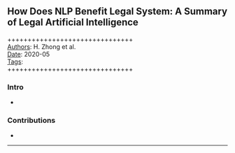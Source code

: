 ## How Does NLP Benefit Legal System: A Summary of Legal Artificial Intelligence

+++++++++++++++++++++++++++++++  
<ins>Authors</ins>: H. Zhong et al.  
<ins>Date</ins>: 2020-05  
<ins>Tags</ins>:   
+++++++++++++++++++++++++++++++  


### Intro

- 


### Contributions

- 

***

